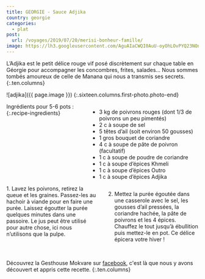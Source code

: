 ```yaml
---
title: GEORGIE - Sauce Adjika
country: georgie
categories:
  - plat
post:
  url: /voyages/2019/07/20/merisi-bonheur-famille/
image: https://lh3.googleusercontent.com/AguAIaCWQI0AuU-oyOhLOvPYQ23NOnM1gqVLteKhJoRu_JcWg9h3TuCHexZW7-HmAiK6QoQOXW4q1AE4Z0GsBq3Tp3IG3-QCTnatvk0JhAYTsIOBvQhc5SjOKD_qVE44_WJBrbqdroWR9GM1mjXrIlfvU5_Ih_9_VwkFydrJghD2HYQZegvAYcHuTyQbhjMLJIBkc2sgJmeNE5E8lf5UKZ_ugY6ctxXE_99STom6qtIwRKI8MOrrF8D_FgMUOSMt9nShaqzQMGX1AZe_R8FCg070RoWB4s7QI6YVaBnKsMokFceJlMTRfGeHuCj2yln1TbxDbmDQ1NGPT40_JgvCVgfMvxiccoSkKaIbTf-_LFV7Y0Fa2OUtk7QlZXSCyu2hj87Q7PTJIuQu8WIo6b2JK-LbVuXf27RCgfM4RM0Ie4PnIigzLhkXlp4zirx0-f94BYY2MLWsBGW5Ttq68AkVhCzNTRoG3W4XRa5-elFwxTALuMAcgaAtH-d81s0BUhKzO3z4uH7H-oOHKcOHppslPksFBKcdRnYU1qbboSdLbX6jG-MiPIQOlNkOl7AaNyw6zClvcNme20dkF49NJbBrJNNogMbYeoHithwx4XPn2dWd0BZpCtwAtJkMhkMrtr0IGBSiZePIe4UcQIUnH5sKkeI90HBkik4Zr6ZU5w_UmL48jMQNG2ntstB3ZWrA9cfo-VLGTQARXIYGm707vYV9WMeE14fHr82D0kt8gMRkObWGq0Zy=w900
---
```


L’Adjika est le petit délice rouge vif posé discrètement sur chaque table en Géorgie pour accompagner les concombres, frites, salades... Nous sommes tombés amoureux de celle de Manana qui nous a transmis ses secrets.
{:.ten.columns}

<!--fin extrait-->

![adjika]({{ page.image }})
{:.sixteen.columns.first-photo.photo-end}

<div class="four columns" markdown="1">
Ingrédients pour 5-6 pots :
{:.recipe-ingredients}

- 3 kg de poivrons rouges (dont 1/3 de poivrons un peu pimentés)
- 2 c à soupe de sel
- 5 têtes d’ail (soit environ 50 gousses)
- 1 gros bouquet de coriandre
- 4 c à soupe de pâte de poivron (facultatif)
- 1 c à soupe de poudre de coriandre
- 1 c à soupe d’épices Khmeli
- 1 c à soupe d’épices Outro
- 1 c à soupe d’épices Adjika
</div>

<div class="ten columns" markdown="1">
1. Lavez les poivrons, retirez la queue et les graines. Passez-les au hachoir à viande pour en faire une purée. Laissez égoutter la purée quelques minutes dans une passoire. Le jus peut être utilisé pour autre chose, ici nous n’utilisons que la pulpe.

2. Mettez la purée égoutée dans une casserole avec le sel, les gousses d’ail pressées, la coriandre hachée, la pâte de poivrons et les 4 épices. Chauffez le tout jusqu’à ébullition puis mettez-le en pot. Ce délice épicera votre hiver !
</div>

<div class="sixteen columns">
</div>

<div class="four columns">
&nbsp;
</div>

Découvrez la Gesthouse Mokvare sur [facebook](https://www.facebook.com/Mokvare/), c'est là que nous y avons découvert et appris cette recette.
{:.ten.columns}
